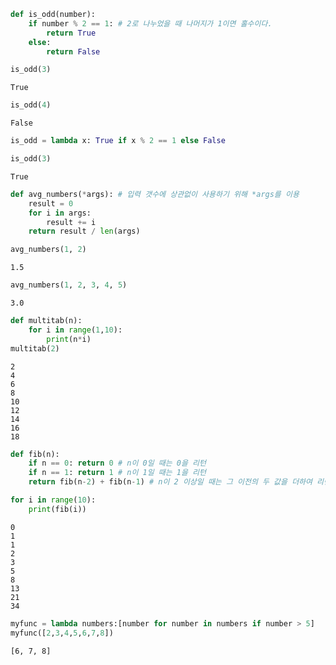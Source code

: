 

```python
def is_odd(number):
    if number % 2 == 1: # 2로 나누었을 때 나머지가 1이면 홀수이다.
        return True
    else:
        return False
```


```python
is_odd(3)
```




    True




```python
is_odd(4)
```




    False




```python
is_odd = lambda x: True if x % 2 == 1 else False
```


```python
is_odd(3)
```




    True




```python
def avg_numbers(*args): # 입력 갯수에 상관없이 사용하기 위해 *args를 이용
    result = 0
    for i in args:
        result += i
    return result / len(args)
```


```python
avg_numbers(1, 2)
```




    1.5




```python
avg_numbers(1, 2, 3, 4, 5)
```




    3.0




```python
def multitab(n):
    for i in range(1,10):
        print(n*i)
multitab(2)
```

    2
    4
    6
    8
    10
    12
    14
    16
    18



```python
def fib(n):
    if n == 0: return 0 # n이 0일 때는 0을 리턴
    if n == 1: return 1 # n이 1일 때는 1을 리턴
    return fib(n-2) + fib(n-1) # n이 2 이상일 때는 그 이전의 두 값을 더하여 리턴 (재귀 호출을 사용)

for i in range(10):
    print(fib(i))
```

    0
    1
    1
    2
    3
    5
    8
    13
    21
    34



```python
myfunc = lambda numbers:[number for number in numbers if number > 5]
myfunc([2,3,4,5,6,7,8])
```




    [6, 7, 8]


